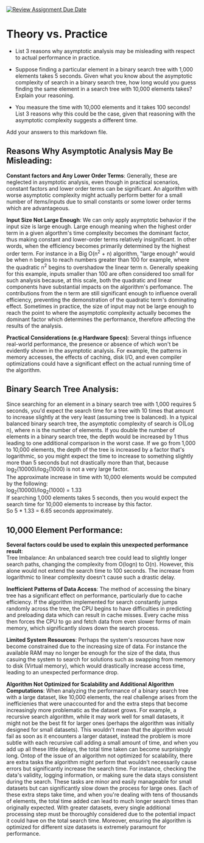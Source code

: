[![Review Assignment Due Date](https://classroom.github.com/assets/deadline-readme-button-24ddc0f5d75046c5622901739e7c5dd533143b0c8e959d652212380cedb1ea36.svg)](https://classroom.github.com/a/FgMJElkj)
# Theory vs. Practice

- List 3 reasons why asymptotic analysis may be misleading with respect to
  actual performance in practice.

- Suppose finding a particular element in a binary search tree with 1,000
  elements takes 5 seconds. Given what you know about the asymptotic complexity
  of search in a binary search tree, how long would you guess finding the same
  element in a search tree with 10,000 elements takes? Explain your reasoning.

- You measure the time with 10,000 elements and it takes 100 seconds! List 3
  reasons why this could be the case, given that reasoning with the asymptotic
  complexity suggests a different time.

Add your answers to this markdown file.

## Reasons Why Asymptotic Analysis May Be Misleading:<br />
**Constant factors and Any Lower Order Terms**: Generally, these are neglected in asymptotic analysis, even though in practical scenarios, constant factors and lower order terms can be significant. An algorithm with worse asymptotic complexity might actually perform better for a small number of items/inputs due to small constants or some lower order terms which are advantageous.<br />

**Input Size Not Large Enough**: We can only apply asymptotic behavior if the input size is large enough. Large enough meaning when the highest order term in a given algorthm's time complexity becomes the dominant factor, thus making constant and lower-order terms relatively insignificant. In other words, when the efficiency becomes primarily determined by the highest order term. For instance in a Big O(n<sup>2</sup> + n) algorithm, "large enough" would be when n begins to reach numbers greater than 100 for example, where the quadratic n<sup>2</sup> begins to overshadow the linear term n. Generally speaking for this example, inputs smaller than 100 are often considered too small for such analysis because, at this scale, both the quadratic and linear components have substantial impacts on the algorithm's perfomance. The contributions from the n term are still significant enough to influence overall efficiency, preventing the demonstration of the quadratic term's dominating effect. Sometimes in practice, the size of input may not be large enough to reach the point to where the asymptotic complexity actually becomes the dominant factor which determines the performance, therefore affecting the results of the analysis.<br />

**Practical Considerations (e.g Hardware Specs)**: Several things influence real-world performance, the presence or absence of which won't be evidently shown in the asymptotic analysis. For example, the patterns in memory accesses, the effects of caching, disk I/O, and even compiler optimizations could have a significant effect on the actual running time of the algorithm.<br />

## Binary Search Tree Analysis:<br />
Since searching for an element in a binary search tree with 1,000 requires 5 seconds, you'd expect the search time for a tree with 10 times that amount to increase slightly at the very least (assuming tree is balanced). In a typical balanced binary search tree, the asymptotic complexity of search is O(Log n), where n is the number of elements. If you double the number of elements in a binary search tree, the depth would be increased by 1 thus leading to one additional comparison in the worst case. If we go from 1,000 to 10,000 elements, the depth of the tree is increased by a factor that's logarithmic, so you might expect the time to increase to something slightly more than 5 seconds but not drastically more than that, because log<sub>2</sub>(10000)/log<sub>2</sub>(1000) is not a very large factor.<br /> The approximate increase in time with 10,000 elements would be computed by the following:<br /> log<sub>2</sub>(10000)/log<sub>2</sub>(1000) = 1.33  <br />If searching 1,000 elements takes 5 seconds, then you would expect the search time for 10,000 elements to increase by this factor.<br /> So 5 * 1.33 = 6.65 seconds approximately.<br />

## 10,000 Element Performance:<br />
**Several factors could be used to explain this unexpected performance result**:<br />
Tree Imbalance: An unbalanced search tree could lead to slightly longer search paths, changing the complexity from O(logn) to O(n). However, this alone would not extend the search time to 100 seconds. The increase from logarithmic to linear complexity doesn't cause such a drastic delay.<br />

**Inefficient Patterns of Data Access**: The method of accessing the binary tree has a significant effect on performance, particularly due to cache efficiency. If the algorithm implemented for search constantly jumps randomly across the tree, the CPU begins to have difficulties in predicting and preloading data which can result in cache misses. Every cache miss then forces the CPU to go and fetch data from even slower forms of main memory, which significantly slows down the search process.

**Limited System Resources**: Perhaps the system's resources have now become constrained due to the increasing size of data. For instance the available RAM may no longer be enough for the size of the data, thus casuing the system to search for solutions such as swapping from memory to disk (Virtual memory), which would drastically increase access time, leading to an unexpected performance drop.<br />

**Algorithm Not Optimized for Scalability and Additional Algorithm Computations**:
When analyzing the performance of a binary search tree with a large dataset, like 10,000 elements, the real challenge arises from the inefficienies that were unaccounted for and the extra steps that become increasingly more problematic as the dataset grows. For example, a recursive search algorithm, while it may work well for small datasets, it might not be the best fit for larger ones (perhaps the algorithm was initially designed for small datasets). This wouldn't mean that the algorithm would fail as soon as it encounters a larger dataset, instead the problem is more subtle with each recursive call adding a small amount of time, and when you add up all these little delays, the total time taken can become surprisingly long. Ontop of the issue of an algorithm not optimized for scalability, there are extra tasks the algorithm might perform that wouldn't necessarily cause errors but significantly increase the search time. For instance, checking the data's validity, logging information, or making sure the data stays consistent during the search. These tasks are minor and easily manageable for small datasets but can significantly slow down the process for large ones. Each of these extra steps take time, and when you're dealing with tens of thousands of elements, the total time added can lead to much longer search times than originally expected. With greater datasets, every single additional processing step must be thoroughly considered due to the potential impact it could have on the total search time. Moreover, ensuring the algorithm is optimized for different size datasets is extremely paramount for performance. <br />




